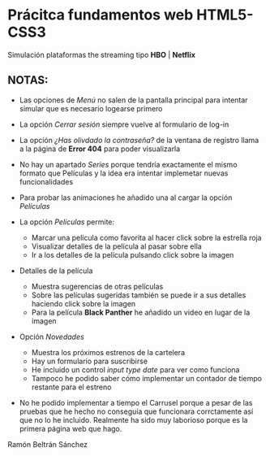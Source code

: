 # Prácitca fundamentos web HTML5-CSS3

Simulación plataformas the streaming tipo **HBO** | **Netflix**

## NOTAS: 

- Las opciones de *Menú* no salen de la pantalla principal para intentar simular que es necesario logearse primero

- La opción *Cerrar sesión* siempre vuelve al formulario de log-in

- La opción *¿Has olivdado la contraseña?* de la ventana de registro llama a la página de **Error 404** para poder visualizarla

- No hay un apartado *Series* porque tendría exactamente el mismo formato que Películas y la idea era intentar implemetar nuevas funcionalidades

- Para probar las animaciones he añadido una al cargar la opción *Películas*

- La opción *Películas* permite:

    - Marcar una película como favorita al hacer click sobre la estrella roja
    - Visualizar detalles de la película al pasar sobre ella
    - Ir a los detalles de la película pulsando click sobre la imagen

- Detalles de la película

    - Muestra sugerencias de otras películas
    - Sobre las películas sugeridas también se puede ir a sus detalles haciendo click sobre la imagen
    - Para la película **Black Panther** he añadido un video en lugar de la imagen

- Opción *Novedades*

    - Muestra los próximos estrenos de la cartelera
    - Hay un formulario para suscribirse
    - He incluido un control *input type date* para ver como funciona
    - Tampoco he podido saber cómo implementar un contador de tiempo restante para el estreno

- No he podido implementar a tiempo el Carrusel porque a pesar de las pruebas que he hecho no conseguía que funcionara corrctamente así que no lo he incluido. Realmente ha sido muy laborioso porque es la primera página web que hago.

Ramón Beltrán Sánchez

